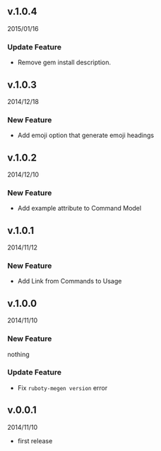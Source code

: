 ## v.1.0.4
2015/01/16

### Update Feature
* Remove gem install description.

## v.1.0.3
2014/12/18

### New Feature
* Add emoji option that generate emoji headings

## v.1.0.2
2014/12/10

### New Feature
* Add example attribute to Command Model

## v.1.0.1
2014/11/12

### New Feature
* Add Link from Commands to Usage

## v.1.0.0
2014/11/10

### New Feature
nothing

### Update Feature
* Fix `ruboty-megen version` error

## v.0.0.1
2014/11/10

* first release